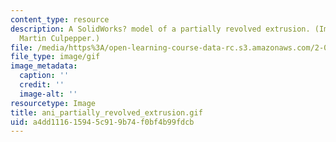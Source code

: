 ```yaml
---
content_type: resource
description: A SolidWorks? model of a partially revolved extrusion. (Image by Prof.
  Martin Culpepper.)
file: /media/https%3A/open-learning-course-data-rc.s3.amazonaws.com/2-000-how-and-why-machines-work-spring-2002/a4dd111615945c919b74f0bf4b99fdcb_ani_partially_revolved_extrusion.gif
file_type: image/gif
image_metadata:
  caption: ''
  credit: ''
  image-alt: ''
resourcetype: Image
title: ani_partially_revolved_extrusion.gif
uid: a4dd1116-1594-5c91-9b74-f0bf4b99fdcb
---
```

